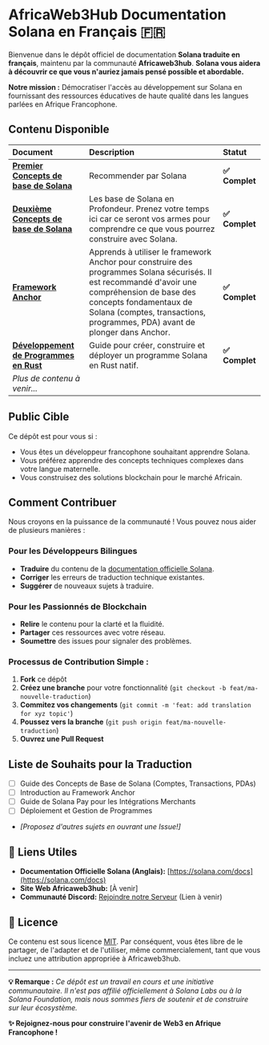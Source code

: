 # AfricaWeb3Hub Documentation Solana en Français 🇫🇷

Bienvenue dans le dépôt officiel de documentation **Solana traduite en français**, maintenu par la communauté **Africaweb3hub**. 
**Solana vous aidera à découvrir ce que vous n'auriez jamais pensé possible et abordable.**

**Notre mission :** Démocratiser l'accès au développement sur Solana en fournissant des ressources éducatives de haute qualité dans les langues parlées en Afrique Francophone.

##  Contenu Disponible

| Document | Description | Statut |
| :--- | :--- | :--- |
| **[Premier Concepts de base de Solana](./#1concepts-de-base.md)**  | Recommender par Solana | **✅ Complet**|
| **[Deuxième Concepts de base de Solana](./#2concepts-de-base.md)** | Les base de Solana en Profondeur. Prenez votre temps ici car ce seront vos armes pour comprendre ce que vous pourrez construire avec Solana.  | **✅ Complet** |
| **[Framework Anchor](./framework-anchor.md)** | Apprends à utiliser le framework Anchor pour construire des programmes Solana sécurisés. Il est recommandé d'avoir une compréhension de base des concepts fondamentaux de Solana (comptes, transactions, programmes, PDA) avant de plonger dans Anchor.  | **✅ Complet**|
| **[Développement de Programmes en Rust](./developper-en-rust.md)** | Guide pour créer, construire et déployer un programme Solana en Rust natif. | **✅ Complet** |
| *Plus de contenu à venir...* | | |

##  Public Cible

Ce dépôt est pour vous si :
- Vous êtes un développeur francophone souhaitant apprendre Solana.
- Vous préférez apprendre des concepts techniques complexes dans votre langue maternelle.
- Vous construisez des solutions blockchain pour le marché Africain.

##  Comment Contribuer

Nous croyons en la puissance de la communauté ! Vous pouvez nous aider de plusieurs manières :

###  Pour les Développeurs Bilingues
- **Traduire** du contenu de la [documentation officielle Solana](https://solana.com/docs).
- **Corriger** les erreurs de traduction technique existantes.
- **Suggérer** de nouveaux sujets à traduire.

###  Pour les Passionnés de Blockchain
- **Relire** le contenu pour la clarté et la fluidité.
- **Partager** ces ressources avec votre réseau.
- **Soumettre** des issues pour signaler des problèmes.

### Processus de Contribution Simple :
1. **Fork** ce dépôt
2. **Créez une branche** pour votre fonctionnalité (`git checkout -b feat/ma-nouvelle-traduction`)
3. **Commitez vos changements** (`git commit -m 'feat: add translation for xyz topic'`)
4. **Poussez vers la branche** (`git push origin feat/ma-nouvelle-traduction`)
5. **Ouvrez une Pull Request**

##  Liste de Souhaits pour la Traduction

- [ ] Guide des Concepts de Base de Solana (Comptes, Transactions, PDAs)
- [ ] Introduction au Framework Anchor
- [ ] Guide de Solana Pay pour les Intégrations Merchants
- [ ] Déploiement et Gestion de Programmes
- *[Proposez d'autres sujets en ouvrant une Issue!]*

## 🔗 Liens Utiles

- **Documentation Officielle Solana (Anglais):** [https://solana.com/docs](https://solana.com/docs)
- **Site Web Africaweb3hub:** [À venir]
- **Communauté Discord:** [Rejoindre notre Serveur](https://discord.gg/votre-lien) (Lien à venir)

## 📄 Licence

Ce contenu est sous licence [MIT](./LICENSE). Par conséquent, vous êtes libre de le partager, de l'adapter et de l'utiliser, même commercialement, tant que vous incluez une attribution appropriée à Africaweb3hub.

---

**💡 Remarque :** *Ce dépôt est un travail en cours et une initiative communautaire. Il n'est pas affilié officiellement à Solana Labs ou à la Solana Foundation, mais nous sommes fiers de soutenir et de construire sur leur écosystème.*

**✨ Rejoignez-nous pour construire l'avenir de Web3 en Afrique Francophone !**
